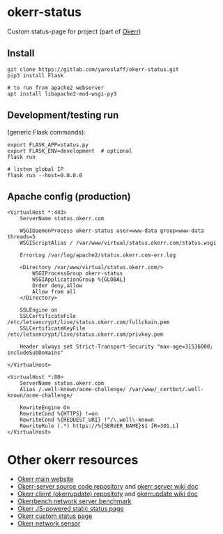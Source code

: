 # okerr-status

Custom status-page for project (part of [Okerr](https://okerr.com/))

## Install
~~~shell script
git clone https://gitlab.com/yaroslaff/okerr-status.git
pip3 install Flask

# to run from apache2 webserver
apt install libapache2-mod-wsgi-py3
~~~

## Development/testing run

(generic Flask commands):
~~~shell
export FLASK_APP=status.py
export FLASK_ENV=development  # optional
flask run

# listen global IP
flask run --host=0.0.0.0
~~~

## Apache config (production)
~~~
<VirtualHost *:443>
    ServerName status.okerr.com

    WSGIDaemonProcess okerr-status user=www-data group=www-data threads=5
    WSGIScriptAlias / /var/www/virtual/status.okerr.com/status.wsgi

    ErrorLog /var/log/apache2/status.okerr.com-err.log

    <Directory /var/www/virtual/status.okerr.com/>
        WSGIProcessGroup okerr-status
        WSGIApplicationGroup %{GLOBAL}
        Order deny,allow
        Allow from all
    </Directory>

    SSLEngine on
    SSLCertificateFile /etc/letsencrypt/live/status.okerr.com/fullchain.pem
    SSLCertificateKeyFile /etc/letsencrypt/live/status.okerr.com/privkey.pem
  
    Header always set Strict-Transport-Security "max-age=31536000; includeSubDomains"

</VirtualHost>

<VirtualHost *:80>
    ServerName status.okerr.com
    Alias /.well-known/acme-challenge/ /var/www/_certbot/.well-known/acme-challenge/

    RewriteEngine On
    RewriteCond %{HTTPS} !=on
    RewriteCond %{REQUEST_URI} !^/\.well\-known        
    RewriteRule (.*) https://%{SERVER_NAME}$1 [R=301,L]
</VirtualHost>
~~~

# Other okerr resources
- [Okerr main website](https://okerr.com/)
- [Okerr-server source code repository](gitlab.com/yaroslaff/okerr-dev/) and [okerr server wiki doc](https://gitlab.com/yaroslaff/okerr-dev/wikis/)
- [Okerr client (okerrupdate) repositoty](https://gitlab.com/yaroslaff/okerrupdate) and [okerrupdate wiki doc](https://gitlab.com/yaroslaff/okerrupdate/wikis/)
- [Okerrbench network server benchmark](https://gitlab.com/yaroslaff/okerrbench)
- [Okerr JS-powered static status page](https://gitlab.com/yaroslaff/okerrstatusjs)
- [Okerr custom status page](https://gitlab.com/yaroslaff/okerr-status)
- [Okerr network sensor](https://gitlab.com/yaroslaff/sensor)

